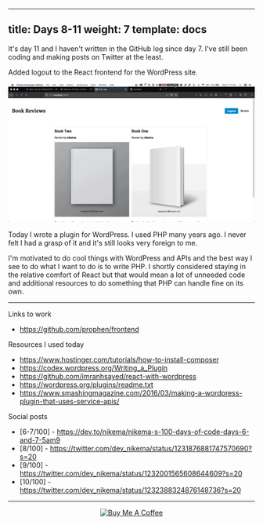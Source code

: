 ---
title: Days 8-11
weight: 7
template: docs
-- 

It's day 11 and I haven't written in the GitHub log since day 7. I've still been coding and making posts on Twitter at the least.

Added logout to the React frontend for the WordPress site.

![login/logout](../../../../static/images/login-logout.gif)

Today I wrote a plugin for WordPress. I used PHP many years ago. I never felt I had a grasp of it and it's still looks very foreign to me.

I'm motivated to do cool things with WordPress and APIs and the best way I see to do what I want to do is to write PHP. I shortly considered staying in the relative comfort of React but that would mean a lot of unneeded code and additional resources to do something that PHP can handle fine on its own.


*****

Links to work
- https://github.com/prophen/frontend

Resources I used today

- https://www.hostinger.com/tutorials/how-to-install-composer
- https://codex.wordpress.org/Writing_a_Plugin
- https://github.com/imranhsayed/react-with-wordpress
- https://wordpress.org/plugins/readme.txt
- https://www.smashingmagazine.com/2016/03/making-a-wordpress-plugin-that-uses-service-apis/


Social posts
- [6-7/100] - https://dev.to/nikema/nikema-s-100-days-of-code-days-6-and-7-5am9
- [8/100] - https://twitter.com/dev_nikema/status/1231876881747570690?s=20
- [9/100] - https://twitter.com/dev_nikema/status/1232001565608644609?s=20
- [10/100] - https://twitter.com/dev_nikema/status/1232388324876148736?s=20

****

<p align="center"> <a href="https://www.buymeacoffee.com/nikema" target="_blank"><img src="https://cdn.buymeacoffee.com/buttons/default-orange.png" alt="Buy Me A Coffee" width="150px"></a></center></p>